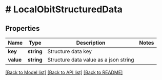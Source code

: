 # # LocalObitStructuredData

## Properties

Name | Type | Description | Notes
------------ | ------------- | ------------- | -------------
**key** | **string** | Structure data key |
**value** | **string** | Structure data value as a json string |

[[Back to Model list]](../../README.md#models) [[Back to API list]](../../README.md#endpoints) [[Back to README]](../../README.md)
